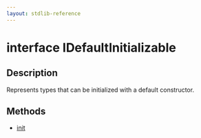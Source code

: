 ```yaml
---
layout: stdlib-reference
---
```


# interface IDefaultInitializable

## Description

Represents types that can be initialized with a default constructor.


## Methods

* [init](/stdlib-reference/interfaces/idefaultinitializable-018/init)

